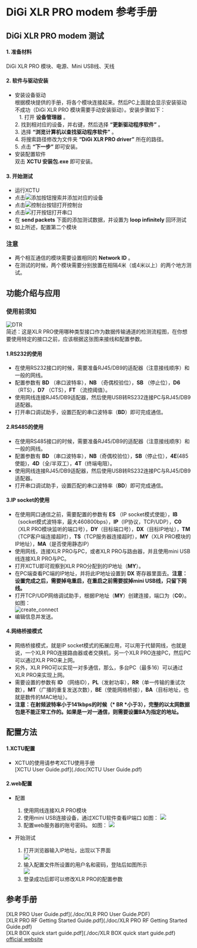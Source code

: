 # DiGi XLR PRO modem 参考手册

## DiGi XLR PRO modem 测试

#### 1. 准备材料    
DiGi XLR PRO 模块、电源、Mini USB线、天线

#### 2. 软件与驱动安装
* 安装设备驱动    
    根据模块提供的手册，将各个模块连接起来。然后PC上面就会显示安装驱动不成功（DiGi XLR PRO 模块需要手动安装驱动）。安装步骤如下：    
    1. 打开 __设备管理器__ 。    
    2. 找到相对应的设备，并右键，然后选择 __“更新驱动程序软件”__ 。    
    3. 选择 __“浏览计算机以查找驱动程序软件”__ 。    
    4. 将搜索路径修改为文件夹 __“DiGi XLR PRO driver”__ 所在的路径。    
    5. 点击 __“下一步”__ 即可安装。    
* 安装配置软件    
    双击 __XCTU 安装包.exe__ 即可安装。

#### 3. 开始测试    
* 运行XCTU
* 点击![添加按钮](./picture/add_button.png)搜索并添加对应的设备
* 点击![控制台按钮](./picture/console.png)打开控制台
* 点击![打开按钮](./picture/open_button.png)打开串口
* 在 __send packets__ 下面的添加测试数据，并设置为 __loop infinitely__ 回环测试
* 如上所述，配置第二个模块

### 注意
* 两个相互通信的模块需要设置相同的 __Network ID__ 。
* 在测试的时候，两个模块需要分别放置在相隔4米（或4米以上）的两个地方测试。

## 功能介绍与应用

### 使用前须知
![DTR](./picture/detected.png)    
简述：这是XLR PRO使用哪种类型接口作为数据传输通道的检测流程图，在你想要使用特定的接口之前，应该根据这张图来接线和配置参数。

#### 1.RS232的使用
* 在使用RS232接口的时候，需要准备RJ45/DB9的适配器（注意接线顺序）和一般的网线。
* 配置参数有 __BD__ （串口波特率），__NB__ （奇偶校验位），__SB__ （停止位），__D6__ （RTS），__D7__ （CTS），__FT__ （流控阈值）。
* 使用网线连接RJ45/DB9适配器，然后使用USB转RS232连接PC与RJ45/DB9适配器。
* 打开串口调试助手，设置匹配的串口波特率（__BD__）即可完成通信。

#### 2.RS485的使用
* 在使用RS485接口的时候，需要准备RJ45/DB9的适配器（注意接线顺序）和一般的网线。
* 配置参数有 __BD__ （串口波特率），__NB__（奇偶校验位），__SB__（停止位），__4E__(485使能)，__4D__（全/半双工），__4T__（终端电阻）。
* 使用网线连接RJ45/DB9适配器，然后使用USB转RS232连接PC与RJ45/DB9适配器。
* 打开串口调试助手，设置匹配的串口波特率（__BD__）即可完成通信。

#### 3.IP socket的使用
* 在使用网口通信之前，需要配置的参数有 __ES__ （IP socket模式使能），__IB__（socket模式波特率，最大460800bps），__IP__（IP协议，TCP/UDP），__C0__（XLR PRO模块监听的端口号），__DY__（目标端口号），__DX__（目标IP地址），__TM__（TCP客户端连接超时），__TS__（TCP服务器连接超时），__MY__（XLR PRO模块的IP地址），__MA__（是否使用静态IP）
* 使用网线，连接XLR PRO与PC，或者XLR PRO与路由器，并且使用mini USB线连接XLR PRO与PC。
* 打开XCTU即可观察到XLR PRO分配到的IP地址（__MY__）。
* 在PC端查看PC端的IP地址，并将此IP地址设置到 __DX__ 寄存器里面去。__注意：设置完成之后，需要掉电重启，在重启之前需要拔掉mini USB线，只留下网线。__
* 打开TCP/UDP网络调试助手，根据IP地址（__MY__）创建连接，端口为（__C0__）。如图：    
![create_connect](./picture/IP_socket_connect.png)
* 编辑信息并发送。

#### 4.网络桥接模式
* 网络桥接模式，就是IP socket模式的拓展应用，可以用于代替网线，也就是说，一个XLR PRO连接路由器或者交换机，另一个XLR PRO连接PC，然后PC可以通过XLR PRO来上网。
* 另外，XLR PRO可以实现一对多通信，那么，多台PC（最多16）可以通过XLR PRO来实现上网。
* 需要设置的参数有 __ID__ （网络ID），__PL__（发射功率），__RR__（单一传输的重试次数），__MT__（广播的重复发送次数），__BE__（使能网络桥接），__BA__（目标地址，也就是数传的MAC地址）。
* __注意：在射频波特率小于141kbps的时候（* BR *小于3），完整的以太网数据包是不能正常工作的。如果是一对一通信，则需要设置BA为指定的地址。__

## 配置方法

#### 1.XCTU配置
* XCTU的使用请参考XCTU使用手册    
[XCTU User Guide.pdf](./doc/XCTU User Guide.pdf)

#### 2.web配置
* 配置    
    1. 使用网线连接XLR PRO模块    
    2. 使用mini USB连接设备，通过XCTU软件查看IP端口 如图：
    ![](./picture/IP.png)    
    3. 配置web服务器的账号密码。 如图：
    ![](./picture/password.png)  

* 开始测试    
    1. 打开浏览器输入IP地址，出现以下界面    
    ![](./picture/log_in.png)    
    2. 输入配置文件所设置的用户名和密码，登陆后如图所示    
    ![](./picture/after_log.png)    
    3. 登录成功后即可以修改XLR PRO的配置参数    

## 参考手册
[XLR PRO User Guide.pdf](./doc/XLR PRO User Guide.PDF)    
[XLR PRO RF Getting Started Guide.pdf](./doc/XLR PRO RF Getting Started Guide.pdf)    
[XLR BOX quick start guide.pdf](./doc/XLR BOX quick start guide.pdf)    
[official website](https://www.digi.com/products/xbee-rf-solutions/boxed-rf-modems-adapters/digi-xlr-pro#productsupport-drivers)

